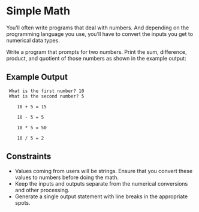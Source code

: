 # Simple Math

You’ll often write programs that deal with numbers. And
depending on the programming language you use, you’ll
have to convert the inputs you get to numerical data types.

Write a program that prompts for two numbers. Print the
sum, difference, product, and quotient of those numbers as
shown in the example output:

## Example Output

````
 What is the first number? 10
 What is the second number? 5

    10 + 5 = 15

    10 - 5 = 5

    10 * 5 = 50

    10 / 5 = 2

````

## Constraints

- Values coming from users will be strings. Ensure that
you convert these values to numbers before doing the
math.
- Keep the inputs and outputs separate from the numerical
conversions and other processing.
- Generate a single output statement with line breaks in
the appropriate spots.
